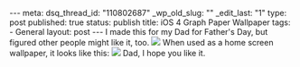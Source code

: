 --- meta: dsq_thread_id: "110802687" _wp_old_slug: "" _edit_last: "1" type: post published: true status: publish title: iOS 4 Graph Paper Wallpaper tags: - General layout: post --- I made this for my Dad for Father's Day, but figured other people might like it, too. [![](http://hawidu.com/wp-content/uploads/2010/06/960x640baselinegrid-200x300.jpg)](http://hawidu.com/wp-content/uploads/2010/06/960x640baselinegrid.jpg) When used as a home screen wallpaper, it looks like this: [![](http://hawidu.com/wp-content/uploads/2010/06/photo-200x300.png)](http://hawidu.com/wp-content/uploads/2010/06/photo.png) Dad, I hope you like it. 


